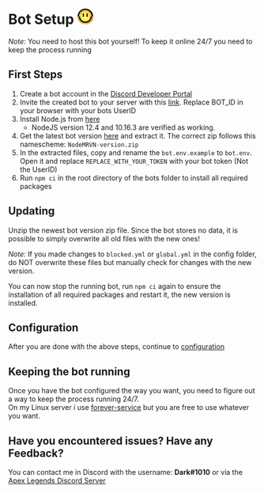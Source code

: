 # **Bot Setup** <img src="https://raw.githubusercontent.com/DarkView/JS-MRVNLFG/master/docs/MRVN.png" height="32">
*Note:* You need to host this bot yourself! To keep it online 24/7 you need to keep the process running

## First Steps
1. Create a bot account in the [Discord Developer Portal](https://discordapp.com/developers/)
2. Invite the created bot to your server with this [link](https://discordapp.com/oauth2/authorize?client_id=BOT_ID&scope=bot&permissions=11281). Replace BOT_ID in your browser with your bots UserID
3. Install Node.js from [here](https://nodejs.org/)
    - NodeJS version 12.4 and 10.16.3 are verified as working.
4. Get the latest bot version [here](https://github.com/DarkView/JS-MRVNLFG/releases) and extract it. The correct zip follows this namescheme: `NodeMRVN-version.zip`
5. In the extracted files, copy and rename the `bot.env.example` to `bot.env`. Open it and replace `REPLACE_WITH_YOUR_TOKEN` with your bot token (Not the UserID)
6. Run `npm ci` in the root directory of the bots folder to install all required packages

## Updating
Unzip the newest bot version zip file.
Since the bot stores no data, it is possible to simply overwrite all old files with the new ones!

*Note:* If you made changes to `blocked.yml` or `global.yml` in the config folder, do NOT overwrite these files but manually check for changes with the new version.

You can now stop the running bot, run `npm ci` again to ensure the installation of all required packages and restart it, the new version is installed.

## Configuration  
After you are done with the above steps, continue to [configuration](https://github.com/DarkView/JS-MRVNLFG/blob/master/docs/CONFIG.md)  

## Keeping the bot running
Once you have the bot configured the way you want, you need to figure out a way to keep the process running 24/7.  
On my Linux server i use [forever-service](https://github.com/zapty/forever-service) but you are free to use whatever you want.

## Have you encountered issues? Have any Feedback?
You can contact me in Discord with the username: **Dark#1010** or via the [Apex Legends Discord Server](https://discord.gg/apexlegends)
